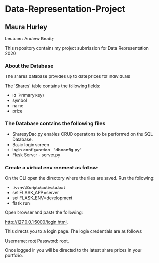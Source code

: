 # Data-Representation-Project
## Maura Hurley

Lecturer:  Andrew Beatty

This repository contains my project submission for Data Representation 2020

### About the Database
The shares database provides up to date prices for individuals 

The 'Shares' table contains the following fields:

- id (Primary key)
- symbol
- name
- price
    
### The Database contains the following files:

- SharesyDao.py enables CRUD operations to be performed on the SQL Database.
- Basic login screen
- login configuration - 'dbconfig.py'
- Flask Server - server.py


### Create a virtual environment as follow:

On the CLI open the directory where the files are saved.  Run the following:

-  .\venv\Scripts\activate.bat
- set FLASK_APP=server
- set FLASK_ENV=development
- flask run


Open browser and paste the following:

http://127.0.0.1:5000/login.html.

This directs you to a login page.  The login credentials are as follows:

Username: root
Password: root.

Once logged in you will be directed to the latest share prices in your portfolio.